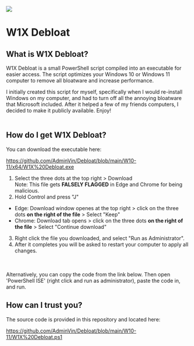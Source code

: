 <img src="https://github.com/AdminVin/W1X-Debloat/blob/main/Images/Banner.jpg?raw=true">

# W1X Debloat

## What is W1X Debloat?
W1X Debloat is a small PowerShell script compiled into an executable for easier access.  The script optimizes your Windows 10 or Windows 11 computer to remove all bloatware and increase performance.

I initially created this script for myself, specifically when I would re-install Windows on my computer, and had to turn off all the annoying bloatware that Microsoft included.  After it helped a few of my friends computers, I decided to make it publicly available.  Enjoy!
<br>
<br>

## How do I get W1X Debloat?
You can download the executable here:

https://github.com/AdminVin/Debloat/blob/main/W10-11/x64/W1X%20Debloat.exe

1. Select the three dots at the top right > Download<br>
Note: This file gets **FALSELY FLAGGED** in Edge and Chrome for being malicious.
2. Hold Control and press "J"
- Edge: Download window openes at the top right > click on the three dots **on the right of the file** > Select "Keep"
- Chrome: Download tab opens > click on the three dots **on the right of the file** > Select "Continue download"
3. Right click the file you downloaded, and select "Run as Administrator".
4. After it completes you will be asked to restart your computer to apply all changes.
<br> 
<br>
Alternatively, you can copy the code from the link below. Then open 'PowerShell ISE' (right click and run as administrator), paste the code in, and run.

## How can I trust you?
The source code is provided in this repository and located here:

https://github.com/AdminVin/Debloat/blob/main/W10-11/W1X%20Debloat.ps1